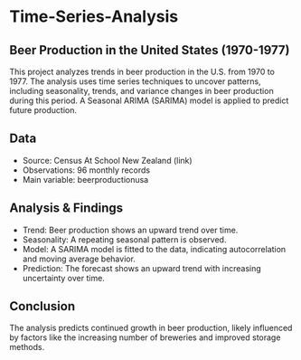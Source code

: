 # Time-Series-Analysis

## Beer Production in the United States (1970-1977)
This project analyzes trends in beer production in the U.S. from 1970 to 1977. The analysis uses time series techniques to uncover patterns, including seasonality, trends, and variance changes in beer production during this period. A Seasonal ARIMA (SARIMA) model is applied to predict future production.

## Data
- Source: Census At School New Zealand (link)
- Observations: 96 monthly records
- Main variable: beerproductionusa

## Analysis & Findings
- Trend: Beer production shows an upward trend over time.
- Seasonality: A repeating seasonal pattern is observed.
- Model: A SARIMA model is fitted to the data, indicating autocorrelation and moving average behavior.
- Prediction: The forecast shows an upward trend with increasing uncertainty over time.

## Conclusion
The analysis predicts continued growth in beer production, likely influenced by factors like the increasing number of breweries and improved storage methods.


